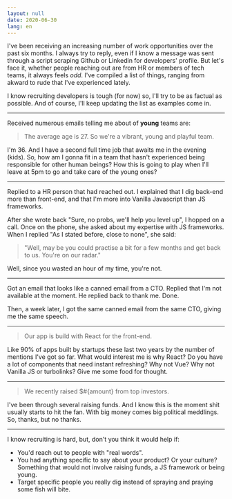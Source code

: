 ```yaml
---
layout: null
date: 2020-06-30
lang: en
---
```


I've been receiving an increasing number of work opportunities over the past six months. I always try to reply, even if I know a message was sent through a script scraping Github or Linkedin for developers' profile. But let's face it, whether people reaching out are from HR or members of tech teams, it always feels _odd_. I've compiled a list of things, ranging from akward to rude that I've experienced lately.

I know recruiting developers is tough (for now) so, I'll try to be as factual as possible. And of course, I'll keep updating the list as examples come in.

---

Received numerous emails telling me about of __young__ teams are:

> The average age is 27. So we're a vibrant, young and playful team.

I'm 36. And I have a second full time job that awaits me in the evening (kids). So, how am I gonna fit in a team that hasn't experienced being responsible for other human beings? How this is going to play when I'll leave at 5pm to go and take care of the young ones?

---

Replied to a HR person that had reached out. I explained that I dig back-end more than front-end, and that I'm more into Vanilla Javascript than JS frameworks.

After she wrote back "Sure, no probs, we'll help you level up", I hopped on a call. Once on the phone, she asked about my expertise with JS frameworks. When I replied "As I stated before, close to none", she said:

> "Well, may be you could practise a bit for a few months and get back to us. You're on our radar."

Well, since you wasted an hour of my time, you're not.

---

Got an email that looks like a canned email from a CTO. Replied that I'm not available at the moment. He replied back to thank me. Done.

Then, a week later, I got the same canned email from the same CTO, giving me the same speech.

---

> Our app is build with React for the front-end.

Like 90% of apps built by startups these last two years by the number of mentions I've got so far. What would interest me is why React? Do you have a lot of components that need instant refreshing? Why not Vue? Why not Vanilla JS or turbolinks? Give me some food for thought.

---

> We recently raised $#{amount} from top investors.

I've been through several raising funds. And I know this is the moment shit usually starts to hit the fan. With big money comes big political meddlings. So, thanks, but no thanks.

---

I know recruiting is hard, but, don't you think it would help if:
- You'd reach out to people with "real words".
- You had anything specific to say about your product? Or your culture? Something that would not involve raising funds, a JS framework or being young.
- Target specific people you really dig instead of spraying and praying some fish will bite.

